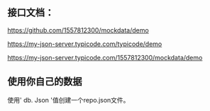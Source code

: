 ## 接口文档：

https://github.com/1557812300/mockdata/demo

https://my-json-server.typicode.com/typicode/demo

https://my-json-server.typicode.com/1557812300/mockdata/demo
## 使用你自己的数据

使用' db. Json '值创建一个repo.json文件。

